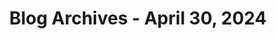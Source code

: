 ---
layout: category
title: "Blog Archives - April 30, 2024" 
category: "year-2024"
lang: en
permalink: '/category/2024/04/30/'
pagination:
    enabled: true
    category: ["year-2024", "month-04", "day-30"]
    permalink: /page/:num/
    locale: en
---